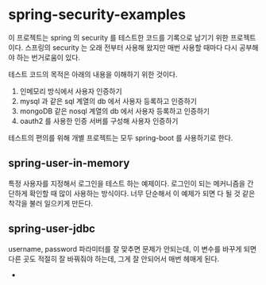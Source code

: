 # spring-security-examples

 이 프로젝트는 spring 의 security 를 테스트한 코드를 기록으로 남기기 위한 프로젝트이다.
 스프링의 security 는 오래 전부터 사용해 왔지만 매번 사용할 때마다 다시 공부해야 하는 번거로움이 있다.

 테스트 코드의 목적은 아래의 내용을 이해하기 위한 것이다.

 1. 인메모리 방식에서 사용자 인증하기
 2. mysql 과 같은 sql 계열의 db 에서 사용자 등록하고 인증하기
 3. mongoDB 같은 nosql 계열의 db 에서 사용자 등록하고 인증하기
 4. oauth2 를 사용한 인증 서버를 구성해 사용자 인증하기


 테스트의 편의를 위해 개별 프로젝트는 모두 spring-boot 를 사용하기로 한다.


## spring-user-in-memory

 특정 사용자를 지정해서 로그인을 테스트 하는 예제이다.
 로그인이 되는 메커니즘을 간단하게 확인할 때 많이 사용하는 방식이다.
 너무 단순해서 이 예제가 되면 다 될 것 같은 착각을 불러 일으키게 만든다.


## spring-user-jdbc
 
 username, password 파라미터를 잘 맞추면 문제가 안되는데, 이 변수를 바꾸게 되면 다른 곳도 적절히 잘 바꿔줘야 하는데, 그게 잘 안되어서 매번 헤매게 된다.



 * 